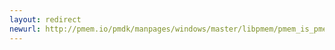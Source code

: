 ```yaml
---
layout: redirect
newurl: http://pmem.io/pmdk/manpages/windows/master/libpmem/pmem_is_pmem.3.html
---
```

